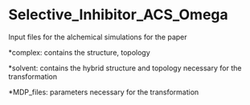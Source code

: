 # Selective_Inhibitor_ACS_Omega
Input files for the alchemical simulations for the paper 



*complex: contains the structure, topology


*solvent: contains the hybrid structure and topology necessary for the transformation


*MDP_files: parameters necessary for the transformation

